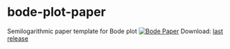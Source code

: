 # bode-plot-paper
Semilogarithmic paper template for Bode plot
[![Bode Paper](https://www.mechanicus.it/assets/images/posts/2019-05-26-bode-paper.png)](https://github.com/Krdan/bode-plot-paper/releases/tag/v1.1-noticks)
Download: [last release](https://github.com/Krdan/bode-plot-paper/releases/tag/v1.1-noticks)
